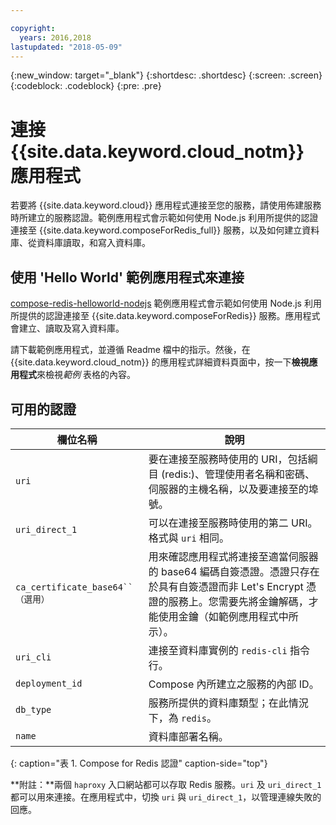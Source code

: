 ```yaml
---

copyright:
  years: 2016,2018
lastupdated: "2018-05-09"
---
```


{:new_window: target="_blank"}
{:shortdesc: .shortdesc}
{:screen: .screen}
{:codeblock: .codeblock}
{:pre: .pre}

# 連接 {{site.data.keyword.cloud_notm}} 應用程式

若要將 {{site.data.keyword.cloud}} 應用程式連接至您的服務，請使用佈建服務時所建立的服務認證。範例應用程式會示範如何使用 Node.js 利用所提供的認證連接至 {{site.data.keyword.composeForRedis_full}} 服務，以及如何建立資料庫、從資料庫讀取，和寫入資料庫。

## 使用 'Hello World' 範例應用程式來連接

[compose-redis-helloworld-nodejs](https://github.com/IBM-Bluemix/compose-redis-helloworld-nodejs) 範例應用程式會示範如何使用 Node.js 利用所提供的認證連接至 {{site.data.keyword.composeForRedis}} 服務。應用程式會建立、讀取及寫入資料庫。

請下載範例應用程式，並遵循 Readme 檔中的指示。然後，在 {{site.data.keyword.cloud_notm}} 的應用程式詳細資料頁面中，按一下**檢視應用程式**來檢視*範例* 表格的內容。

## 可用的認證

欄位名稱|說明
----------|-----------
`uri`|要在連接至服務時使用的 URI，包括綱目 (redis:)、管理使用者名稱和密碼、伺服器的主機名稱，以及要連接至的埠號。
`uri_direct_1`|可以在連接至服務時使用的第二 URI。格式與 `uri` 相同。
`ca_certificate_base64``（選用）`|用來確認應用程式將連接至適當伺服器的 base64 編碼自簽憑證。憑證只存在於具有自簽憑證而非 Let's Encrypt 憑證的服務上。您需要先將金鑰解碼，才能使用金鑰（如範例應用程式中所示）。
`uri_cli`|連接至資料庫實例的 `redis-cli` 指令行。
`deployment_id`|Compose 內所建立之服務的內部 ID。
`db_type`|服務所提供的資料庫類型；在此情況下，為 `redis`。
`name`|資料庫部署名稱。
{: caption="表 1. Compose for Redis 認證" caption-side="top"}

**附註：**兩個 `haproxy` 入口網站都可以存取 Redis 服務。`uri` 及 `uri_direct_1` 都可以用來連接。在應用程式中，切換 `uri` 與 `uri_direct_1`，以管理連線失敗的回應。
